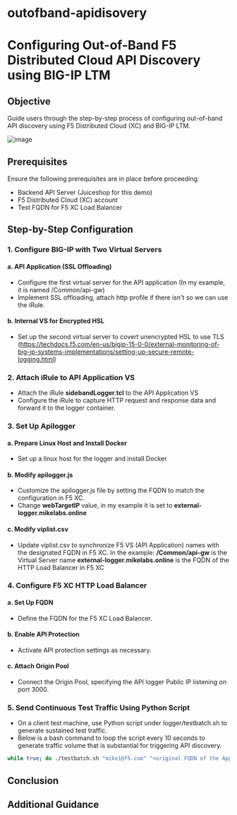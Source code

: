 # outofband-apidisovery

# Configuring Out-of-Band F5 Distributed Cloud API Discovery using BIG-IP LTM

## Objective
Guide users through the step-by-step process of configuring out-of-band API discovery using F5 Distributed Cloud (XC) and BIG-IP LTM.

![image](https://github.com/michelangelodorado/outofband-apidisovery/assets/102953584/5d9b7ddb-de85-45b2-a492-7e29df0a0923)


## Prerequisites
Ensure the following prerequisites are in place before proceeding:
- Backend API Server (Juiceshop for this demo)
- F5 Distributed Cloud (XC) account
- Test FQDN for F5 XC Load Balancer

## Step-by-Step Configuration

### 1. Configure BIG-IP with Two Virtual Servers

#### a. API Application (SSL Offloading)
- Configure the first virtual server for the API application (In my example, it is named /Common/api-gw)
- Implement SSL offloading, attach http profile if there isn't so we can use the iRule.

#### b. Internal VS for Encrypted HSL
- Set up the second virtual server to covert unencrypted HSL to use TLS (https://techdocs.f5.com/en-us/bigip-15-0-0/external-monitoring-of-big-ip-systems-implementations/setting-up-secure-remote-logging.html)

### 2. Attach iRule to API Application VS

- Attach the iRule **sidebandLogger.tcl** to the API Application VS 
- Configure the iRule to capture HTTP request and response data and forward it to the logger container.

### 3. Set Up Apilogger

#### a. Prepare Linux Host and Install Docker
- Set up a linux host for the logger and install Docker

#### b. Modify apilogger.js
- Customize the apilogger.js file by setting the FQDN to match the configuration in F5 XC.
- Change **webTargetIP** value, in my example it is set to **external-logger.mikelabs.online**

#### c. Modify viplist.csv
- Update viplist.csv to synchronize F5 VS (API Application) names with the designated FQDN in F5 XC.
In the example:
**/Common/api-gw** is the Virtual Server name
**external-logger.mikelabs.online** is the FQDN of the HTTP Load Balancer in F5 XC

### 4. Configure F5 XC HTTP Load Balancer

#### a. Set Up FQDN
- Define the FQDN for the F5 XC Load Balancer.

#### b. Enable API Protection
- Activate API protection settings as necessary.

#### c. Attach Origin Pool
- Connect the Origin Pool, specifying the API logger Public IP listening on port 3000.

### 5. Send Continuous Test Traffic Using Python Script

- On a client test machine, use Python script under logger/testbatch.sh to generate sustained test traffic.
- Below is a bash command to loop the script every 10 seconds to generate traffic volume that is substantial for triggering API discovery.

```bash
while true; do ./testbatch.sh "mike1@f5.com" "<original FQDN of the Application>" && sleep 10; done
```

## Conclusion

## Additional Guidance





